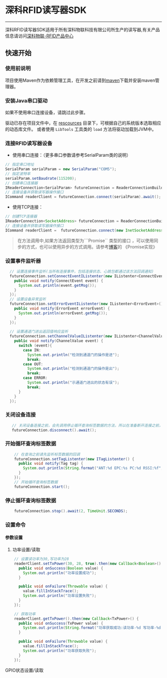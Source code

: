 # 深科RFID读写器SDK
---
深科RFID读写器SDK适用于所有深科物联科技有限公司所生产的读写器,有关产品信息请访问[深科物联-RFID产品中心](http://www.soonke.com/welcome)

## 快速开始

### 使用前说明
项目使用Maven作为依赖管理工具，在开发之前请到[maven](http://maven.apache.org/)下载并安装maven管理器。

### 安装Java串口驱动
如果不使用串口连接设备，请跳过此步骤。

驱动已存在项目文件中，在 [rescources](src/main/resources/) 目录下，可根据自己的系统版本选取相应的动态库文件。
或者使用 ``LibTools`` 工具类的 ``load`` 方法将驱动加载到JVM中。

### 连接RFID读写器设备
  * 使用串口连接：（更多串口参数请参考SerialParam类的说明）
  ```java
 // 指定串口地址
 SerialParam serialParam = new SerialParam("COM5");
 // 指定波特率
 serialParam.setBaudrate(115200);
 // 创建串口连接器
 IReaderConnection<SerialParam> futureConnection = ReaderConnectionBuild.createSerialConnection();
 // 连接设备并获取读写器操作接口
 ICommand readerClient = futureConnection.connect(serialParam).await();
  ```
  * 使用TCP连接：
  ```java
  // 创建TCP连接器
  IReaderConnection<SocketAddress> futureConnection = ReaderConnectionBuild.createTcpConnection();
  // 连接设备并获取读写器操作接口
  ICommand readerClient =  futureConnection.connect(new InetSocketAddress("192.168.1.10",8001)).await();
  ```
> 在方法调用中,如果方法返回类型为```Promise<T>`` 类型的接口 ，可以使用同步的方式，也可以使用异步的方式调用。请参考[博客](https://smitea.github.io)的 《Promise实现》
### 设置事件监听器
  ```java
    // 设置连接事件监听(当所有连接事件，包括连接状态、心跳包都通过该方法回调通知)
    futureConnection.setConnectEventIListenter(new IListenter<ConnectEvent>() {
      public void notify(ConnectEvent event) {
        System.out.println(event.getMsg());
      }
    });
    // 设置设备异常监听
    futureConnection.setErrorEventIListenter(new IListenter<ErrorEvent>() {
      public void notify(ErrorEvent errorEvent) {
        System.out.println(errorEvent.getMsg());
      }
    });
    
    // 设置通道门进出返回值响应监听
    futureConnection.setChannelValueIListenter(new IListenter<ChannelValue>() {
      public void notify(ChannelValue event) {
        switch (event){
          case IN:
            System.out.println("检测到通道门的操作是进");
            break;
          case OUT:
            System.out.println("检测到通道门的操作是出");
            break;
          case ERROR:
            System.out.println("示通道门进出的状态有误");
            break;
        }
      }
    });
  ```
### 关闭设备连接
```java
   // 关闭设备连接之前，会先调用停止循环查询标签数据的方法，所以在准备断开连接之前，无须停止循环查询标签数据
   futureConnection.disconnect().await();
```
### 开始循环查询标签数据
```java
    // 在查询之前请先监听标签数据的回调
    futureConnection.setTagListenter(new ITagListenter() {
      public void notify(Tag tag) {
        System.out.println(String.format("ANT:%d EPC:%s PC:%d RSSI:%f", tag.getAnt(), tag.getEpc(), tag.getPc(), tag.getRssi()));
      }
    });
    // 开始循环查询标签数据
    futureConnection.start();
```
### 停止循环查询标签数据
```java
    futureConnection.stop().await(2, TimeUnit.SECONDS);
```
### 设置命令

#### 参数设置

 1. 功率设置/读取
```java
    // 设置读功率为30,写功率为28
    readerClient.setTxPower(30, 28, true).then(new Callback<Boolean>() {
      public void onSuccess(Boolean value) {
        System.out.println("功率设置成功");
      }

      public void onFailure(Throwable value) {
        value.fillInStackTrace();
        System.out.println("功率设置失败");
      }
    });

    // 获取功率
    readerClient.getTxPower().then(new Callback<TxPower>() {
      public void onSuccess(TxPower value) {
        System.out.println(String.format("功率获取成功:读功率-%d 写功率-%d ", value.getReadPower(), value.getWritePower(), value.isLoop() ? "开环" : "闭环"));
      }

      public void onFailure(Throwable value) {
        value.fillInStackTrace();
        System.out.println("功率获取失败");
      }
    });
```
  GPIO状态设置/读取
